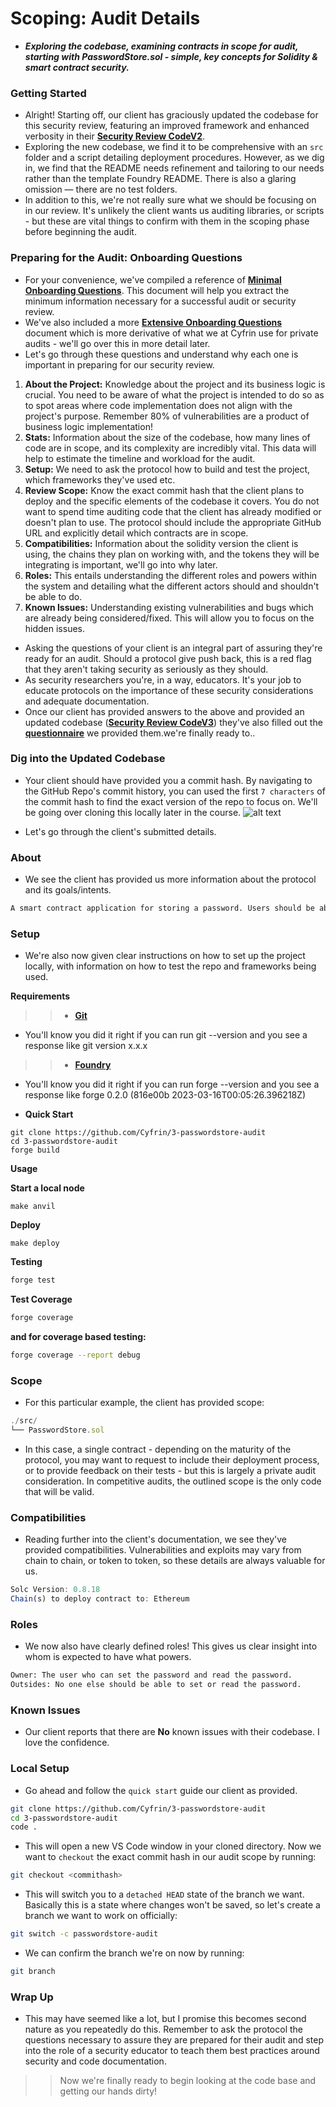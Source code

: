 # Scoping: Audit Details
- ***Exploring the codebase, examining contracts in scope for audit, starting with PasswordStore.sol - simple, key concepts for Solidity & smart contract security.***

### Getting Started
- Alright! Starting off, our client has graciously updated the codebase for this security review, featuring an improved framework and enhanced verbosity in their **[Security Review CodeV2](https://github.com/Cyfrin/3-passwordstore-audit)**.
- Exploring the new codebase, we find it to be comprehensive with an `src` folder and a script detailing deployment procedures. However, as we dig in, we find that the README needs refinement and tailoring to our needs rather than the template Foundry README. There is also a glaring omission — there are no test folders.
- In addition to this, we're not really sure what we should be focusing on in our review. It's unlikely the client wants us auditing libraries, or scripts - but these are vital things to confirm with them in the scoping phase before beginning the audit.

### Preparing for the Audit: Onboarding Questions
- For your convenience, we've compiled a reference of **[Minimal Onboarding Questions](https://github.com/Cyfrin/security-and-auditing-full-course-s23/blob/main/minimal-onboarding-questions.md)**. This document will help you extract the minimum information necessary for a successful audit or security review.
- We've also included a more **[Extensive Onboarding Questions](https://github.com/Cyfrin/security-and-auditing-full-course-s23/blob/main/extensive-onboarding-questions.md)** document which is more derivative of what we at Cyfrin use for private audits - we'll go over this in more detail later.
- Let's go through these questions and understand why each one is important in preparing for our security review.

1. **About the Project:** Knowledge about the project and its business logic is crucial. You need to be aware of what the project is intended to do so as to spot areas where code implementation does not align with the project's purpose. Remember 80% of vulnerabilities are a product of business logic implementation!
2. **Stats:** Information about the size of the codebase, how many lines of code are in scope, and its complexity are incredibly vital. This data will help to estimate the timeline and workload for the audit.
3. **Setup:** We need to ask the protocol how to build and test the project, which frameworks they've used etc.
4. **Review Scope:** Know the exact commit hash that the client plans to deploy and the specific elements of the codebase it covers. You do not want to spend time auditing code that the client has already modified or doesn't plan to use. The protocol should include the appropriate GitHub URL and explicitly detail which contracts are in scope.
5. **Compatibilities:** Information about the solidity version the client is using, the chains they plan on working with, and the tokens they will be integrating is important, we'll go into why later.
6. **Roles:** This entails understanding the different roles and powers within the system and detailing what the different actors should and shouldn't be able to do.
7. **Known Issues:** Understanding existing vulnerabilities and bugs which are already being considered/fixed. This will allow you to focus on the hidden issues.

- Asking the questions of your client is an integral part of assuring they're ready for an audit. Should a protocol give push back, this is a red flag that they aren't taking security as seriously as they should.
- As security researchers you're, in a way, educators. It's your job to educate protocols on the importance of these security considerations and adequate documentation.
- Once our client has provided answers to the above and provided an updated codebase (**[Security Review CodeV3](https://github.com/Cyfrin/3-passwordstore-audit/tree/onboarded)**) they've also filled out the **[questionnaire](https://github.com/Cyfrin/3-passwordstore-audit/blob/onboarded/minimal-onboarding-filled.md)** we provided them.we're finally ready to..

### Dig into the Updated Codebase
- Your client should have provided you a commit hash. By navigating to the GitHub Repo's commit history, you can used the first `7 characters` of the commit hash to find the exact version of the repo to focus on. We'll be going over cloning this locally later in the course.
![alt text](<Images/image copy.png>)

- Let's go through the client's submitted details.

### About
- We see the client has provided us more information about the protocol and its goals/intents.

```md
A smart contract application for storing a password. Users should be able to store a password and then retrieve it later. Others should not be able to access the password.
```

### Setup
- We're also now given clear instructions on how to set up the project locally, with information on how to test the repo and frameworks being used.

**Requirements**

>> * **[Git](https://git-scm.com/book/en/v2/Getting-Started-Installing-Git)**
  * You'll know you did it right if you can run git --version and you see a response like git version x.x.x

>> * **[Foundry](https://getfoundry.sh/)**
  * You'll know you did it right if you can run forge --version and you see a response like forge 0.2.0 (816e00b 2023-03-16T00:05:26.396218Z)

- **Quick Start**

```shell
git clone https://github.com/Cyfrin/3-passwordstore-audit
cd 3-passwordstore-audit
forge build
```

**Usage**

**Start a local node**

```shell
make anvil
```

**Deploy**

```shell
make deploy
```

**Testing**

```sh
forge test
```

**Test Coverage**

```sh
forge coverage
```

**and for coverage based testing:**

```sh
forge coverage --report debug
```

### Scope
- For this particular example, the client has provided scope:

```js
./src/
└── PasswordStore.sol
```

- In this case, a single contract - depending on the maturity of the protocol, you may want to request to include their deployment process, or to provide feedback on their tests - but this is largely a private audit consideration. In competitive audits, the outlined scope is the only code that will be valid.

### Compatibilities
- Reading further into the client's documentation, we see they've provided compatibilities. Vulnerabilities and exploits may vary from chain to chain, or token to token, so these details are always valuable for us.

```js
Solc Version: 0.8.18
Chain(s) to deploy contract to: Ethereum
```

### Roles
- We now also have clearly defined roles! This gives us clear insight into whom is expected to have what powers.

```sh
Owner: The user who can set the password and read the password.
Outsides: No one else should be able to set or read the password.
```

### Known Issues
- Our client reports that there are **No** known issues with their codebase. I love the confidence.

### Local Setup
- Go ahead and follow the `quick start` guide our client as provided.

```sh
git clone https://github.com/Cyfrin/3-passwordstore-audit
cd 3-passwordstore-audit
code .
```

- This will open a new VS Code window in your cloned directory. Now we want to `checkout` the exact commit hash in our audit scope by running:

```bash
git checkout <commithash>
```

- This will switch you to a `detached HEAD` state of the branch we want. Basically this is a state where changes won't be saved, so let's create a branch we want to work on officially:

```bash
git switch -c passwordstore-audit
```

- We can confirm the branch we're on now by running:

```bash
git branch
```

### Wrap Up
- This may have seemed like a lot, but I promise this becomes second nature as you repeatedly do this. Remember to ask the protocol the questions necessary to assure they are prepared for their audit and step into the role of a security educator to teach them best practices around security and code documentation.

>> Now we're finally ready to begin looking at the code base and getting our hands dirty!
